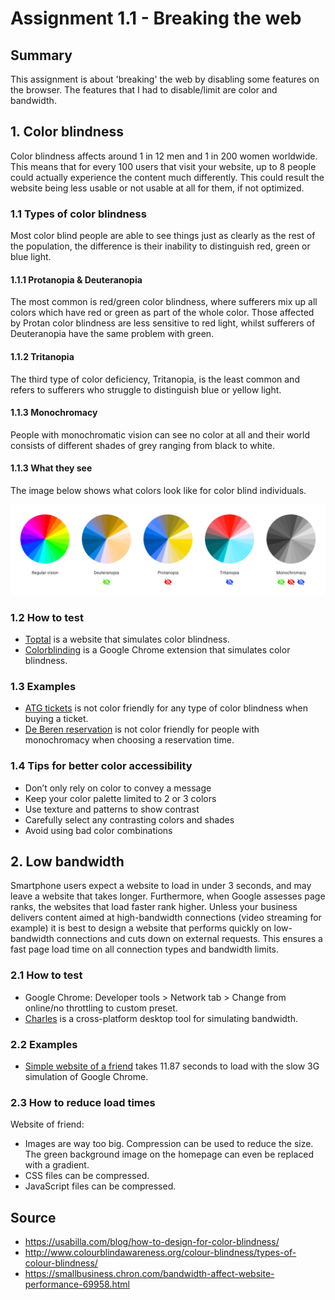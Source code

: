 # Assignment 1.1 - Breaking the web

## Summary
This assignment is about 'breaking' the web by disabling some features on the browser. 
The features that I had to disable/limit are color and bandwidth.

## 1. Color blindness
Color blindness affects around 1 in 12 men and 1 in 200 women worldwide. 
This means that for every 100 users that visit your website, 
up to 8 people could actually experience the content much differently. 
This could result the website being less usable or not usable at all for them, if not optimized.

### 1.1 Types of color blindness
Most color blind people are able to see things just as clearly as the rest of the population, the difference is their inability to distinguish red, green or blue light.

#### 1.1.1 Protanopia & Deuteranopia
The most common is red/green color blindness, where sufferers mix up all colors which have red or green as part of the whole color. Those affected by Protan color blindness are less sensitive to red light, whilst sufferers of Deuteranopia have the same problem with green.

#### 1.1.2 Tritanopia 
The third type of color deficiency, Tritanopia, is the least common and refers to sufferers who struggle to distinguish blue or yellow light.

#### 1.1.3 Monochromacy 
People with monochromatic vision can see no color at all and their world consists of different shades of grey ranging from black to white.

#### 1.1.3 What they see
The image below shows what colors look like for color blind individuals.

<img src="https://github.com/Arash217/browser-technologies-1819/blob/master/Week1/docs/color-blindness.png"/>

### 1.2 How to test
- [Toptal](https://www.toptal.com/designers/colorfilter/) is a website that simulates color blindness.
- [Colorblinding](https://chrome.google.com/webstore/detail/colorblinding/dgbgleaofjainknadoffbjkclicbbgaa) is a Google Chrome extension that simulates color blindness.

### 1.3 Examples
- [ATG tickets](https://atg.nliven.co/tickets/series/wicked/wicked-103989?startDate=03-27-2019&_ga=2.180328228.1492796431.1552309213-323361853.1552309213#mapView) is not color friendly for any type of color blindness when buying a ticket. 
- [De Beren reservation](https://www.beren.nl/welkom/reserveer-online/?new=1&res=1&i=c84a127447a251b6d038b97aa86096725c31ba3a) is not color friendly for people with monochromacy when choosing a reservation time.

### 1.4 Tips for better color accessibility
- Don’t only rely on color to convey a message
- Keep your color palette limited to 2 or 3 colors
- Use texture and patterns to show contrast
- Carefully select any contrasting colors and shades
- Avoid using bad color combinations

## 2. Low bandwidth
Smartphone users expect a website to load in under 3 seconds, and may leave a website that takes longer. 
Furthermore, when Google assesses page ranks, the websites that load faster rank higher. 
Unless your business delivers content aimed at high-bandwidth connections (video streaming for example) it is best to design a website that performs quickly on low-bandwidth connections and cuts down on external requests. 
This ensures a fast page load time on all connection types and bandwidth limits.

### 2.1 How to test
- Google Chrome: Developer tools > Network tab > Change from online/no throttling to custom preset.
- [Charles](https://www.charlesproxy.com/) is a cross-platform desktop tool for simulating bandwidth.

### 2.2 Examples
- [Simple website of a friend](http://de-klus-specialist.nl/) takes 11.87 seconds to load with the slow 3G simulation of Google Chrome.

### 2.3 How to reduce load times
Website of friend:
- Images are way too big. Compression can be used to reduce the size. The green background image on the homepage can even be replaced with a gradient.
- CSS files can be compressed.
- JavaScript files can be compressed.

## Source
- https://usabilla.com/blog/how-to-design-for-color-blindness/
- http://www.colourblindawareness.org/colour-blindness/types-of-colour-blindness/
- https://smallbusiness.chron.com/bandwidth-affect-website-performance-69958.html
